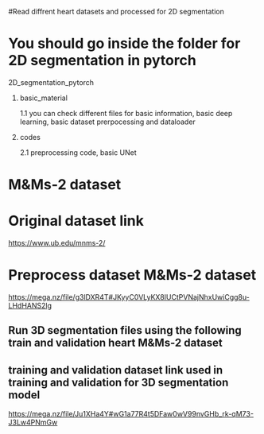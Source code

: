 #Read diffrent heart datasets and processed for 2D segmentation

# You should go inside the folder for 2D segmentation in pytorch
2D_segmentation_pytorch
 
 1. basic_material

    1.1 you can check different files for basic information, basic deep learning, basic dataset prerpocessing and dataloader
 
 3. codes

    2.1 preprocessing code, basic UNet
    


# M&Ms-2 dataset

# Original dataset link 

https://www.ub.edu/mnms-2/

# Preprocess dataset M&Ms-2 dataset

https://mega.nz/file/g3lDXR4T#JKyyC0VLyKX8IUCtPVNajNhxUwiCgg8u-LHdHANS2lg

## Run 3D segmentation files using the following train and validation heart M&Ms-2 dataset

## training and validation dataset link used in training and validation for 3D segmentation model

https://mega.nz/file/Ju1XHa4Y#wG1a77R4t5DFaw0wV99nvGHb_rk-qM73-J3Lw4PNmGw


